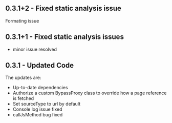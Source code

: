 ## 0.3.1+2 - Fixed static analysis issue
Formating issue

## 0.3.1+1 - Fixed static analysis issues
* minor issue resolved

## 0.3.1 - Updated Code

The updates are:
* Up-to-date dependencies
* Authorize a custom BypassProxy class to override how a page reference is fetched
* Set sourceType to url by default
* Console log issue fixed
* callJsMethod bug fixed

